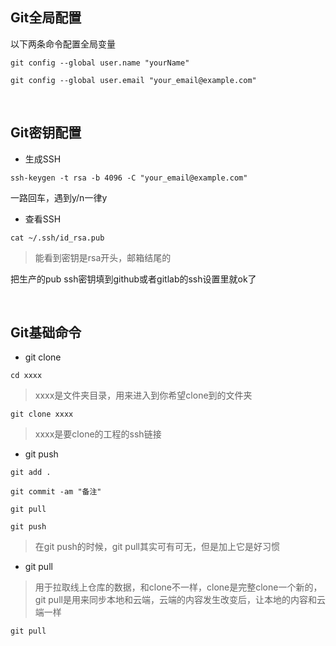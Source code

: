 ## Git全局配置

以下两条命令配置全局变量

`git config --global user.name "yourName"`

`git config --global user.email "your_email@example.com"`  



<br>



## Git密钥配置

* 生成SSH

`ssh-keygen -t rsa -b 4096 -C "your_email@example.com"`

一路回车，遇到y/n一律y

* 查看SSH

`cat ~/.ssh/id_rsa.pub`

> 能看到密钥是rsa开头，邮箱结尾的

把生产的pub ssh密钥填到github或者gitlab的ssh设置里就ok了  



<br>



## Git基础命令

* git clone

`cd xxxx`
> xxxx是文件夹目录，用来进入到你希望clone到的文件夹

`git clone xxxx`
> xxxx是要clone的工程的ssh链接

* git push

`git add .`

`git commit -am "备注"`

`git pull`

`git push`


> 在git push的时候，git pull其实可有可无，但是加上它是好习惯

* git pull

> 用于拉取线上仓库的数据，和clone不一样，clone是完整clone一个新的，git pull是用来同步本地和云端，云端的内容发生改变后，让本地的内容和云端一样

`git pull`

